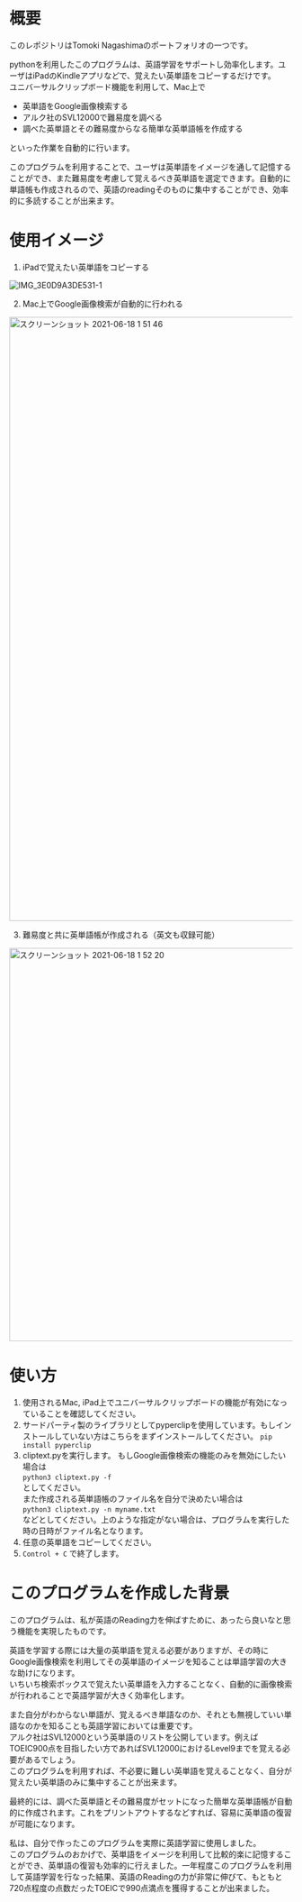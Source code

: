 # 概要
このレポジトリはTomoki Nagashimaのポートフォリオの一つです。

pythonを利用したこのプログラムは、英語学習をサポートし効率化します。ユーザはiPadのKindleアプリなどで、覚えたい英単語をコピーするだけです。  
ユニバーサルクリップボード機能を利用して、Mac上で

- 英単語をGoogle画像検索する
- アルク社のSVL12000で難易度を調べる
- 調べた英単語とその難易度からなる簡単な英単語帳を作成する

といった作業を自動的に行います。

このプログラムを利用することで、ユーザは英単語をイメージを通して記憶することができ、また難易度を考慮して覚えるべき英単語を選定できます。自動的に単語帳も作成されるので、英語のreadingそのものに集中することができ、効率的に多読することが出来ます。

# 使用イメージ

1. iPadで覚えたい英単語をコピーする

![IMG_3E0D9A3DE531-1](https://user-images.githubusercontent.com/79252115/122441185-47d59f80-cfd8-11eb-82f6-73e0b751b65f.jpeg)

2. Mac上でGoogle画像検索が自動的に行われる

<img width="1072" alt="スクリーンショット 2021-06-18 1 51 46" src="https://user-images.githubusercontent.com/79252115/122441220-50c67100-cfd8-11eb-9067-d16ccded29bd.png">

3. 難易度と共に英単語帳が作成される（英文も収録可能）

<img width="698" alt="スクリーンショット 2021-06-18 1 52 20" src="https://user-images.githubusercontent.com/79252115/122441286-6045ba00-cfd8-11eb-914b-596627547096.png">


# 使い方

1. 使用されるMac, iPad上でユニバーサルクリップボードの機能が有効になっていることを確認してください。
2. サードパーティ製のライブラリとしてpyperclipを使用しています。もしインストールしていない方はこちらをまずインストールしてください。
`pip install pyperclip`
3. cliptext.pyを実行します。
もしGoogle画像検索の機能のみを無効にしたい場合は  
`python3 cliptext.py -f`  
としてください。  
また作成される英単語帳のファイル名を自分で決めたい場合は  
`python3 cliptext.py -n myname.txt`  
などとしてください。上のような指定がない場合は、プログラムを実行した時の日時がファイル名となります。
4. 任意の英単語をコピーしてください。
5. `Control + C` で終了します。

# このプログラムを作成した背景

このプログラムは、私が英語のReading力を伸ばすために、あったら良いなと思う機能を実現したものです。  

英語を学習する際には大量の英単語を覚える必要がありますが、その時にGoogle画像検索を利用してその英単語のイメージを知ることは単語学習の大きな助けになります。  
いちいち検索ボックスで覚えたい英単語を入力することなく、自動的に画像検索が行われることで英語学習が大きく効率化します。  

また自分がわからない単語が、覚えるべき単語なのか、それとも無視していい単語なのかを知ることも英語学習においては重要です。  
アルク社はSVL12000という英単語のリストを公開しています。例えばTOEIC900点を目指したい方であればSVL12000におけるLevel9までを覚える必要があるでしょう。  
このプログラムを利用すれば、不必要に難しい英単語を覚えることなく、自分が覚えたい英単語のみに集中することが出来ます。

最終的には、調べた英単語とその難易度がセットになった簡単な英単語帳が自動的に作成されます。これをプリントアウトするなどすれば、容易に英単語の復習が可能になります。

私は、自分で作ったこのプログラムを実際に英語学習に使用しました。  
このプログラムのおかげで、英単語をイメージを利用して比較的楽に記憶することができ、英単語の復習も効率的に行えました。一年程度このプログラムを利用して英語学習を行なった結果、英語のReadingの力が非常に伸びて、もともと720点程度の点数だったTOEICで990点満点を獲得することが出来ました。









